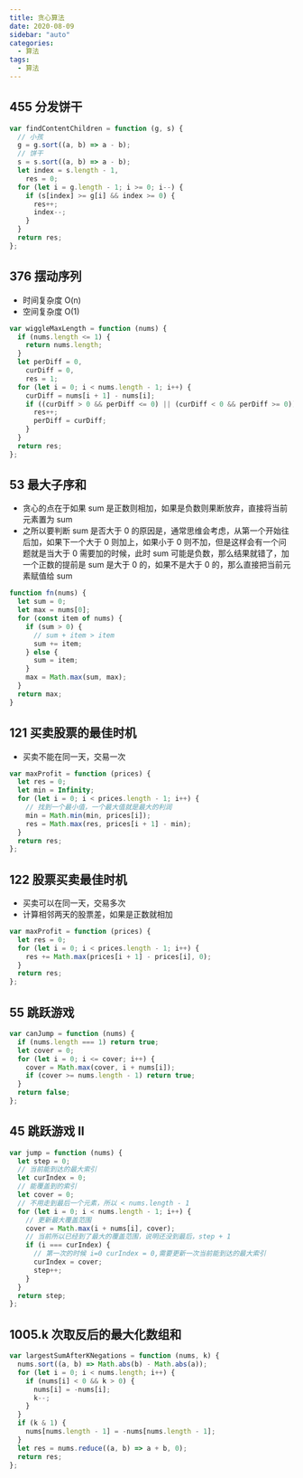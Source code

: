 ```yaml
---
title: 贪心算法
date: 2020-08-09
sidebar: "auto"
categories:
  - 算法
tags:
  - 算法
---
```


## 455 分发饼干

```js
var findContentChildren = function (g, s) {
  // 小孩
  g = g.sort((a, b) => a - b);
  // 饼干
  s = s.sort((a, b) => a - b);
  let index = s.length - 1,
    res = 0;
  for (let i = g.length - 1; i >= 0; i--) {
    if (s[index] >= g[i] && index >= 0) {
      res++;
      index--;
    }
  }
  return res;
};
```

## 376 摆动序列

- 时间复杂度 O(n)
- 空间复杂度 O(1)

```js
var wiggleMaxLength = function (nums) {
  if (nums.length <= 1) {
    return nums.length;
  }
  let perDiff = 0,
    curDiff = 0,
    res = 1;
  for (let i = 0; i < nums.length - 1; i++) {
    curDiff = nums[i + 1] - nums[i];
    if ((curDiff > 0 && perDiff <= 0) || (curDiff < 0 && perDiff >= 0)) {
      res++;
      perDiff = curDiff;
    }
  }
  return res;
};
```

## 53 最大子序和

- 贪心的点在于如果 sum 是正数则相加，如果是负数则果断放弃，直接将当前元素置为 sum
- 之所以要判断 sum 是否大于 0 的原因是，通常思维会考虑，从第一个开始往后加，如果下一个大于 0 则加上，如果小于 0 则不加，但是这样会有一个问题就是当大于 0 需要加的时候，此时 sum 可能是负数，那么结果就错了，加一个正数的提前是 sum 是大于 0 的，如果不是大于 0 的，那么直接把当前元素赋值给 sum

```js
function fn(nums) {
  let sum = 0;
  let max = nums[0];
  for (const item of nums) {
    if (sum > 0) {
      // sum + item > item
      sum += item;
    } else {
      sum = item;
    }
    max = Math.max(sum, max);
  }
  return max;
}
```

## 121 买卖股票的最佳时机

- 买卖不能在同一天，交易一次

```js
var maxProfit = function (prices) {
  let res = 0;
  let min = Infinity;
  for (let i = 0; i < prices.length - 1; i++) {
    // 找到一个最小值，一个最大值就是最大的利润
    min = Math.min(min, prices[i]);
    res = Math.max(res, prices[i + 1] - min);
  }
  return res;
};
```

## 122 股票买卖最佳时机

- 买卖可以在同一天，交易多次
- 计算相邻两天的股票差，如果是正数就相加

```js
var maxProfit = function (prices) {
  let res = 0;
  for (let i = 0; i < prices.length - 1; i++) {
    res += Math.max(prices[i + 1] - prices[i], 0);
  }
  return res;
};
```

## 55 跳跃游戏

```js
var canJump = function (nums) {
  if (nums.length === 1) return true;
  let cover = 0;
  for (let i = 0; i <= cover; i++) {
    cover = Math.max(cover, i + nums[i]);
    if (cover >= nums.length - 1) return true;
  }
  return false;
};
```

## 45 跳跃游戏 II

```js
var jump = function (nums) {
  let step = 0;
  // 当前能到达的最大索引
  let curIndex = 0;
  // 能覆盖到的索引
  let cover = 0;
  // 不用走到最后一个元素，所以 < nums.length - 1
  for (let i = 0; i < nums.length - 1; i++) {
    // 更新最大覆盖范围
    cover = Math.max(i + nums[i], cover);
    // 当前所以已经到了最大的覆盖范围，说明还没到最后，step + 1
    if (i === curIndex) {
      // 第一次的时候 i=0 curIndex = 0,需要更新一次当前能到达的最大索引
      curIndex = cover;
      step++;
    }
  }
  return step;
};
```

## 1005.k 次取反后的最大化数组和

```js
var largestSumAfterKNegations = function (nums, k) {
  nums.sort((a, b) => Math.abs(b) - Math.abs(a));
  for (let i = 0; i < nums.length; i++) {
    if (nums[i] < 0 && k > 0) {
      nums[i] = -nums[i];
      k--;
    }
  }
  if (k & 1) {
    nums[nums.length - 1] = -nums[nums.length - 1];
  }
  let res = nums.reduce((a, b) => a + b, 0);
  return res;
};
```

